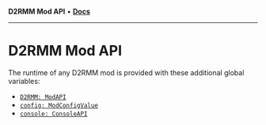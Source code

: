 **D2RMM Mod API** • [**Docs**](modules.md)

***

# D2RMM Mod API

The runtime of any D2RMM mod is provided with these additional global variables:

- [`D2RMM: ModAPI`](ModAPITypes/interfaces/ModAPI.md)
- [`config: ModConfigValue`](ModConfigTypes/interfaces/ModConfigValue.md)
- [`console: ConsoleAPI`](ConsoleAPITypes/interfaces/ConsoleAPI.md)

